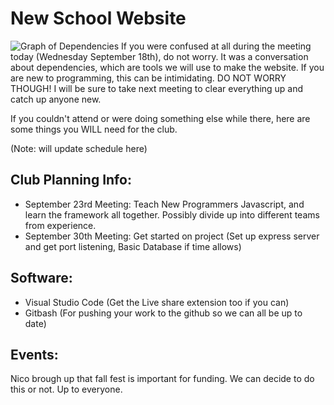 # New School Website
![Graph of Dependencies](https://i.imgur.com/ptNXrkC.png)
If you were confused at all during the meeting today (Wednesday September 18th), do not worry. It was a conversation about dependencies, which are tools we will use to make the website. If you are new to programming, this can be intimidating. DO NOT WORRY THOUGH! I will be sure to take next meeting to clear everything up and catch up anyone new.

If you couldn't attend or were doing something else while there, here are some things you WILL need for the club.

(Note: will update schedule here)

Club Planning Info:
---------------------------
- September 23rd Meeting: Teach New Programmers Javascript, and learn the framework all together. Possibly divide up into different teams from experience.
- September 30th Meeting: Get started on project (Set up express server and get port listening, Basic Database if time allows)

Software:
-----------------------------
- Visual Studio Code (Get the Live share extension too if you can)
- Gitbash (For pushing your work to the github so we can all be up to date)


Events:
----------------------
Nico brough up that fall fest is important for funding. We can decide to do this or not. Up to everyone. 
